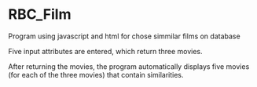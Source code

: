 # RBC_Film
Program using javascript and html for chose simmilar films on database

Five input attributes are entered, which return three movies.

After returning the movies, the program automatically displays five movies (for each of the three movies) that contain similarities.
